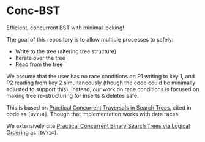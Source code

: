 # Conc-BST

Efficient, concurrent BST with minimal locking!

The goal of this repository is to allow multiple processes to safely:

* Write to the tree (altering tree structure)
* Iterate over the tree
* Read from the tree

We assume that the user has no race conditions on P1 writing to key 1, and P2 reading from key 2 simultaneously (though the code could be minimally adjusted to support this).
Instead, our work on race conditions is focused on making tree re-structuring for inserts & deletes safe.

This is based on [Practical Concurrent Traversals in Search Trees](https://files.sri.inf.ethz.ch/website/papers/ppopp18.pdf), cited in code as `[DVY18]`. Though that implementation works with data races

We extensively cite [Practical Concurrent Binary Search Trees via Logical Ordering](https://www.cs.technion.ac.il/~yahave/papers/ppopp14-trees.pdf) as `[DVY14]`.
